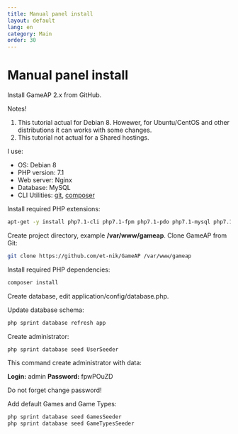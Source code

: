 ```yaml
---
title: Manual panel install
layout: default
lang: en
category: Main
order: 30
---
```


# Manual panel install

Install GameAP 2.x from GitHub.

Notes!
1. This tutorial actual for Debian 8. Howewer, for Ubuntu/CentOS and other distributions it can works with some changes.
2. This tutorial not actual for a Shared hostings.

I use:
* OS: Debian 8
* PHP version: 7.1
* Web server: Nginx
* Database: MySQL
* CLI Utilities: [git](requirements.html#git), [composer](requirements.html#composer)

Install required PHP extensions:
```bash
apt-get -y install php7.1-cli php7.1-fpm php7.1-pdo php7.1-mysql php7.1-redis php7.1-gd php7.1-mcrypt php7.1-curl php7.1-bz2 php7.1-xml php7.1-mbstring php7.1-bcmath
```

Create project directory, example **/var/www/gameap**. Clone GameAP from Git:
```bash
git clone https://github.com/et-nik/GameAP /var/www/gameap
```

Install required PHP dependencies:
```bash
composer install
```

Create database, edit  application/config/database.php.

Update database schema:
```bash
php sprint database refresh app
```

Create administrator:
```bash
php sprint database seed UserSeeder
```
This command create administrator with data:

**Login:** admin
**Password:** fpwPOuZD

Do not forget change password!

Add default Games and Game Types:
```bash
php sprint database seed GamesSeeder
php sprint database seed GameTypesSeeder
```
